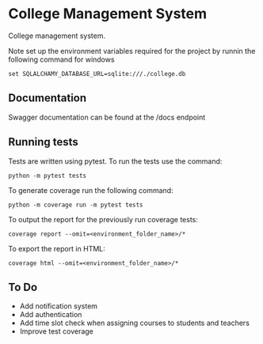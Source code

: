 # College Management System

College management system.

Note set up the environment variables required for the project by runnin the following command for windows

```
set SQLALCHAMY_DATABASE_URL=sqlite:///./college.db
```

## Documentation

Swagger documentation can be found at the /docs endpoint

## Running tests

Tests are written using pytest.
To run the tests use the command:

```
python -m pytest tests
```

To generate coverage run the following command:

```
python -m coverage run -m pytest tests
```

To output the report for the previously run coverage tests:

```
coverage report --omit=<environment_folder_name>/*
```

To export the report in HTML:

```
coverage html --omit=<environment_folder_name>/*
```

## To Do

- Add notification system
- Add authentication
- Add time slot check when assigning courses to students and teachers
- Improve test coverage